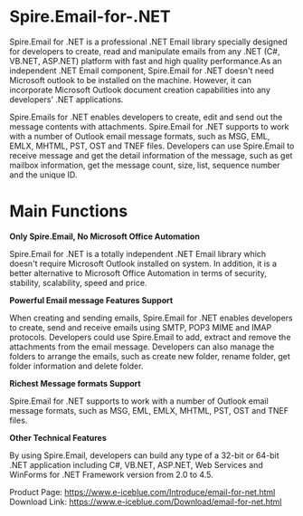# Spire.Email-for-.NET

Spire.Email for .NET is a professional .NET Email library specially designed for developers to create, read and manipulate emails from any .NET (C#, VB.NET, ASP.NET) platform with fast and high quality performance.As an independent .NET Email component, Spire.Email for .NET doesn't need Microsoft outlook to be installed on the machine. However, it can incorporate Microsoft Outlook document creation capabilities into any developers' .NET applications.

Spire.Emails for .NET enables developers to create, edit and send out the message contents with attachments. Spire.Email for .NET supports to work with a number of Outlook email message formats, such as MSG, EML, EMLX, MHTML, PST, OST and TNEF files. Developers can use Spire.Email to receive message and get the detail information of the message, such as get mailbox information, get the message count, size, list, sequence number and the unique ID.

<h1>Main Functions</h1>

<b>Only Spire.Email, No Microsoft Office Automation</b>

Spire.Email for .NET is a totally independent .NET Email library which doesn't require Microsoft Outlook installed on system. In addition, it is a better alternative to Microsoft Office Automation in terms of security, stability, scalability, speed and price.

<b>Powerful Email message Features Support</b>

When creating and sending emails, Spire.Email for .NET enables developers to create, send and receive emails using SMTP, POP3 MIME and IMAP protocols. Developers could use Spire.Email to add, extract and remove the attachments from the email message. Developers can also manage the folders to arrange the emails, such as create new folder, rename folder, get folder information and delete folder.

<b>Richest Message formats Support</b>

Spire.Email for .NET supports to work with a number of Outlook email message formats, such as MSG, EML, EMLX, MHTML, PST, OST and TNEF files.

<b>Other Technical Features</b>

By using Spire.Email, developers can build any type of a 32-bit or 64-bit .NET application including C#, VB.NET, ASP.NET, Web Services and WinForms for .NET Framework version from 2.0 to 4.5.

Product Page: https://www.e-iceblue.com/Introduce/email-for-net.html <br>
Download Link: https://www.e-iceblue.com/Download/email-for-net.html
